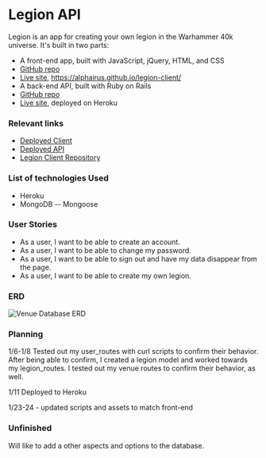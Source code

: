 # Legion API
Legion is an app for creating your own legion in the Warhammer 40k universe.
It's built in two parts:
* A front-end app, built with JavaScript, jQuery, HTML, and CSS
* [GitHub repo](https://github.com/Alphairus/legion-client)
* [Live site](), https://alphairus.github.io/legion-client/
* A back-end API, built with Ruby on Rails
* [GitHub repo](https://github.com/Alphairus/legion-api)
* [Live site](https://young-shore-15639.herokuapp.com/), deployed on Heroku


### Relevant links
- [Deployed Client](https://chrisjaechun.github.io/geo-doods-client/)
- [Deployed API](https://young-shore-15639.herokuapp.com/)
- [Legion Client Repository](https://github.com/Alphairus/legion-client)
### List of technologies Used
- Heroku
- MongoDB
-- Mongoose
### User Stories
- As a user, I want to be able to create an account.
- As a user, I want to be able to change my password.
- As a user, I want to be able to sign out and have my data disappear from the page.
- As a user, I want to be able to create my own legion.

### ERD
![Venue Database ERD](https://imgur.com/MB9l2aa)
### Planning
1/6-1/8
Tested out my user_routes with curl scripts to confirm their behavior. After being able to confirm, I created a legion model and worked towards my legion_routes. I tested out my venue routes to confirm their behavior, as well.

1/11 Deployed to Heroku

1/23-24 - updated scripts and assets to match front-end

### Unfinished

Will like to add a other aspects and options to the database.
